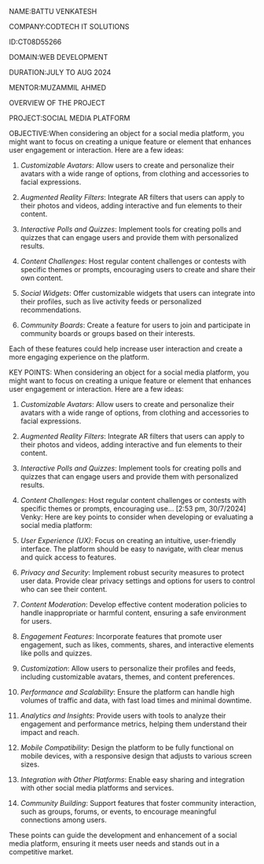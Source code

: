 NAME:BATTU VENKATESH

COMPANY:CODTECH IT SOLUTIONS

ID:CT08D55266

DOMAIN:WEB DEVELOPMENT

DURATION:JULY TO AUG 2024

MENTOR:MUZAMMIL AHMED

OVERVIEW OF THE PROJECT

PROJECT:SOCIAL MEDIA PLATFORM

OBJECTIVE:When considering an object for a social media platform, you might want to focus on creating a unique feature or element that enhances user engagement or interaction. Here are a few ideas:

1. *Customizable Avatars*: Allow users to create and personalize their avatars with a wide range of options, from clothing and accessories to facial expressions.

2. *Augmented Reality Filters*: Integrate AR filters that users can apply to their photos and videos, adding interactive and fun elements to their content.

3. *Interactive Polls and Quizzes*: Implement tools for creating polls and quizzes that can engage users and provide them with personalized results.

4. *Content Challenges*: Host regular content challenges or contests with specific themes or prompts, encouraging users to create and share their own content.

5. *Social Widgets*: Offer customizable widgets that users can integrate into their profiles, such as live activity feeds or personalized recommendations.

6. *Community Boards*: Create a feature for users to join and participate in community boards or groups based on their interests.

Each of these features could help increase user interaction and create a more engaging experience on the platform.

KEY POINTS:  When considering an object for a social media platform, you might want to focus on creating a unique feature or element that enhances user engagement or interaction. Here are a few ideas:

1. *Customizable Avatars*: Allow users to create and personalize their avatars with a wide range of options, from clothing and accessories to facial expressions.

2. *Augmented Reality Filters*: Integrate AR filters that users can apply to their photos and videos, adding interactive and fun elements to their content.

3. *Interactive Polls and Quizzes*: Implement tools for creating polls and quizzes that can engage users and provide them with personalized results.

4. *Content Challenges*: Host regular content challenges or contests with specific themes or prompts, encouraging use…
[2:53 pm, 30/7/2024] Venky: Here are key points to consider when developing or evaluating a social media platform:

1. *User Experience (UX)*: Focus on creating an intuitive, user-friendly interface. The platform should be easy to navigate, with clear menus and quick access to features.

2. *Privacy and Security*: Implement robust security measures to protect user data. Provide clear privacy settings and options for users to control who can see their content.

3. *Content Moderation*: Develop effective content moderation policies to handle inappropriate or harmful content, ensuring a safe environment for users.

4. *Engagement Features*: Incorporate features that promote user engagement, such as likes, comments, shares, and interactive elements like polls and quizzes.

5. *Customization*: Allow users to personalize their profiles and feeds, including customizable avatars, themes, and content preferences.

6. *Performance and Scalability*: Ensure the platform can handle high volumes of traffic and data, with fast load times and minimal downtime.

7. *Analytics and Insights*: Provide users with tools to analyze their engagement and performance metrics, helping them understand their impact and reach.

8. *Mobile Compatibility*: Design the platform to be fully functional on mobile devices, with a responsive design that adjusts to various screen sizes.

9. *Integration with Other Platforms*: Enable easy sharing and integration with other social media platforms and services.

10. *Community Building*: Support features that foster community interaction, such as groups, forums, or events, to encourage meaningful connections among users.

These points can guide the development and enhancement of a social media platform, ensuring it meets user needs and stands out in a competitive market.
